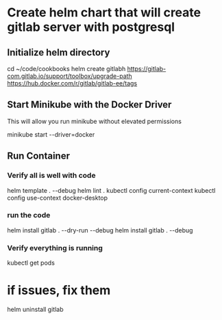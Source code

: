 # Create helm chart that will create gitlab server with postgresql

## Initialize helm directory

cd ~/code/cookbooks
helm create gitlabh
<https://gitlab-com.gitlab.io/support/toolbox/upgrade-path>
<https://hub.docker.com/r/gitlab/gitlab-ee/tags>

## Start Minikube with the Docker Driver

This will allow you run minikube without elevated permissions

minikube start --driver=docker

## Run Container

### Verify all is well with code

helm template . --debug
helm lint .
kubectl config current-context
kubectl config use-context docker-desktop

### run the code
helm install gitlab . --dry-run --debug
helm install gitlab . --debug

### Verify everything is running

kubectl get pods
# if issues, fix them
helm uninstall gitlab
